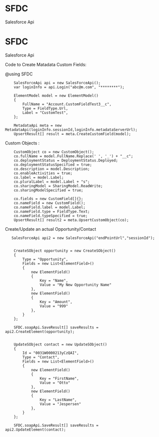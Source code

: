 # SFDC
Salesforce Api
# SFDC
Salesforce Api

Code to Create Matadata Custom Fields:

@using SFDC

        SalesForceApi api = new SalesForceApi();
        var loginInfo = api.Login("abc@m.com", "********");

        ElementModel model = new ElementModel()
        {
            FullName = "Account.CustomFieldTest3__c",
            Type = FieldType.Url,
            Label = "CustomTest",
        };

        MetadataApi meta = new MetadataApi(loginInfo.sessionId,loginInfo.metadataServerUrl);
        UpsertResult[] result = meta.CreateCustomField(model);
        
        
Custom Objects :

        CustomObject co = new CustomObject();
        co.fullName = model.FullName.Replace(' ', '_') + "__c";
        co.deploymentStatus = DeploymentStatus.Deployed;
        co.deploymentStatusSpecified = true;
        co.description = model.Description;
        co.enableActivities = true;
        co.label = model.Label;
        co.pluralLabel = model.Label + "s";
        co.sharingModel = SharingModel.ReadWrite;
        co.sharingModelSpecified = true;

        co.fields = new CustomField[]{};
        co.nameField = new CustomField();
        co.nameField.label = model.Label;
        co.nameField.type = FieldType.Text;
        co.nameField.typeSpecified = true;
        UpsertResult[] result2 = meta.UpsertCustomObject(co);
Create/Update an actual Opportunity/Contact

       SalesForceApi api2 = new SalesForceApi("endPointUrl","sessionId");


        CreateSObject opportunity = new CreateSObject()
        {
            Type = "Opportunity",
            Fields = new List<ElementField>()
            {
                new ElementField()
                {
                    Key = "Name",
                    Value = "My New Opportunity Name"
                },
                new ElementField()
                {
                    Key = "Amount",
                    Value = "999"
                },
            }
        };

        SFDC.soapApi.SaveResult[] saveResults = api2.CreateElement(opportunity);


        UpdateSObject contact = new UpdateSObject()
        {
            Id = "0031W0000213yCzQAI",
            Type = "Contact",
            Fields = new List<ElementField>()
            {
                new ElementField()
                {
                    Key = "FirstName",
                    Value = "Otto"
                },
                new ElementField()
                {
                    Key = "LastName",
                    Value = "Jespersen"
                },
            }
        };

        SFDC.soapApi.SaveResult[] saveResults = api2.UpdateElement(contact);
